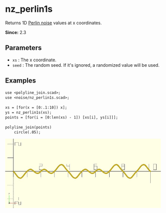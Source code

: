 # nz_perlin1s

Returns 1D [Perlin noise](https://en.wikipedia.org/wiki/Perlin_noise) values at x coordinates.

**Since:** 2.3

## Parameters

- `xs` : The x coordinate.
- `seed` : The random seed. If it's ignored, a randomized value will be used.

## Examples

    use <polyline_join.scad>;
    use <noise/nz_perlin1s.scad>;

    xs = [for(x = [0:.1:10]) x];
    ys = nz_perlin1s(xs);
    points = [for(i = [0:len(xs) - 1]) [xs[i], ys[i]]];

    polyline_join(points)
	    circle(.05);

![nz_perlin1s](images/lib3x-nz_perlin1s-1.JPG)